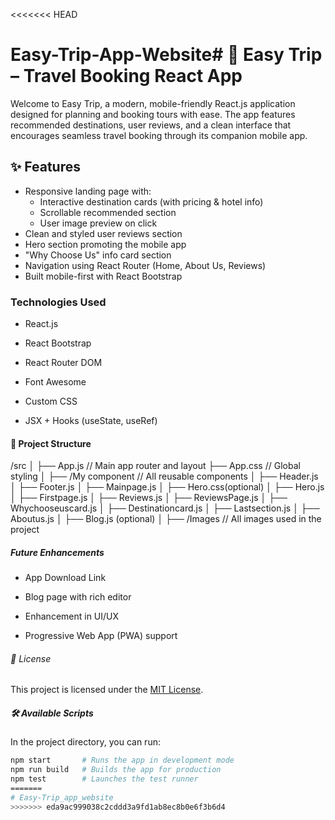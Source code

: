 <<<<<<< HEAD
# Easy-Trip-App-Website# 🧳 Easy Trip – Travel Booking React App
Welcome to Easy Trip, a modern, mobile-friendly React.js application designed for planning and booking tours with ease. The app features recommended destinations, user reviews, and a clean interface that encourages seamless travel booking through its companion mobile app.

## ✨ Features

- Responsive landing page with:
  - Interactive destination cards (with pricing & hotel info)
  - Scrollable recommended section
  - User image preview on click
- Clean and styled user reviews section
- Hero section promoting the mobile app
- "Why Choose Us" info card section
- Navigation using React Router (Home, About Us, Reviews)
- Built mobile-first with React Bootstrap


### Technologies Used
- React.js

- React Bootstrap

- React Router DOM

- Font Awesome

- Custom CSS

- JSX + Hooks (useState, useRef)

#### 📁 Project Structure
/src
│
├── App.js                // Main app router and layout
├── App.css              // Global styling
│
├── /My component        // All reusable components
│   ├── Header.js
│   ├── Footer.js
│   ├── Mainpage.js
│   ├── Hero.css(optional)
│   ├── Hero.js
│   ├── Firstpage.js
│   ├── Reviews.js
│   ├── ReviewsPage.js
│   ├── Whychooseuscard.js
│   ├── Destinationcard.js
│   ├── Lastsection.js
│   ├── Aboutus.js
│   ├── Blog.js (optional)
│
├── /Images              // All images used in the project

#####  Future Enhancements
- App Download Link

- Blog page with rich editor

- Enhancement in UI/UX

- Progressive Web App (PWA) support


###### 📝 License

This project is licensed under the [MIT License](LICENSE).

##### 🛠 Available Scripts

In the project directory, you can run:

```bash
npm start       # Runs the app in development mode
npm run build   # Builds the app for production
npm test        # Launches the test runner
=======
# Easy-Trip_app_website
>>>>>>> eda9ac999038c2cddd3a9fd1ab8ec8b0e6f3b6d4

